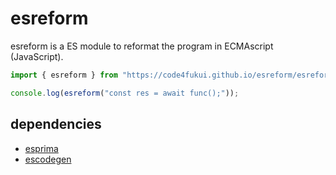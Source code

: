 # esreform

esreform is a ES module to reformat the program in ECMAscript (JavaScript).

```js
import { esreform } from "https://code4fukui.github.io/esreform/esreform.js";

console.log(esreform("const res = await func();"));
```

## dependencies

- [esprima](https://github.com/code4fukui/esprima)
- [escodegen](https://github.com/code4fukui/escodegen)
